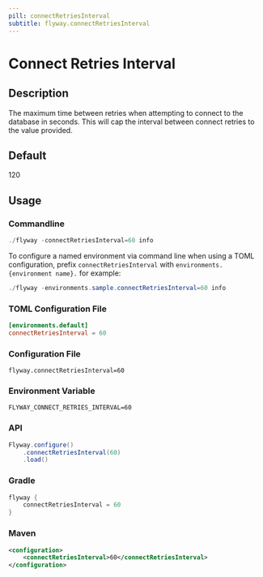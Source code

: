 ```yaml
---
pill: connectRetriesInterval
subtitle: flyway.connectRetriesInterval
---
```


# Connect Retries Interval

## Description
The maximum time between retries when attempting to connect to the database in seconds. This will cap the interval between connect retries to the value provided.

## Default
120

## Usage

### Commandline
```powershell
./flyway -connectRetriesInterval=60 info
```

To configure a named environment via command line when using a TOML configuration, prefix `connectRetriesInterval` with `environments.{environment name}.` for example:
```powershell
./flyway -environments.sample.connectRetriesInterval=60 info
```

### TOML Configuration File
```toml
[environments.default]
connectRetriesInterval = 60
```

### Configuration File
```properties
flyway.connectRetriesInterval=60
```

### Environment Variable
```properties
FLYWAY_CONNECT_RETRIES_INTERVAL=60
```

### API
```java
Flyway.configure()
    .connectRetriesInterval(60)
    .load()
```

### Gradle
```groovy
flyway {
    connectRetriesInterval = 60
}
```

### Maven
```xml
<configuration>
    <connectRetriesInterval>60</connectRetriesInterval>
</configuration>
```
